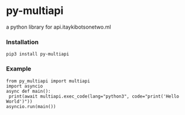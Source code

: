 # py-multiapi

a python library for api.itaykibotsonetwo.ml


### Installation
 ```pip3 install py-multiapi```

### Example
   ```
from py_multiapi import multiapi
import asyncio
async def main():
    print(await multiapi.exec_code(lang="python3", code="print('Hello World')"))
asyncio.run(main())
